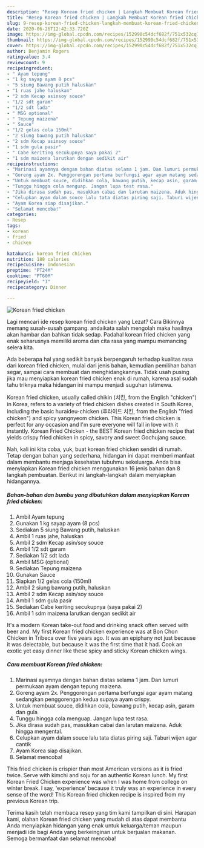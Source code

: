 ```yaml
---
description: "Resep Korean fried chicken | Langkah Membuat Korean fried chicken Yang Sedap"
title: "Resep Korean fried chicken | Langkah Membuat Korean fried chicken Yang Sedap"
slug: 9-resep-korean-fried-chicken-langkah-membuat-korean-fried-chicken-yang-sedap
date: 2020-06-26T12:42:33.720Z
image: https://img-global.cpcdn.com/recipes/152990c54dcf682f/751x532cq70/korean-fried-chicken-foto-resep-utama.jpg
thumbnail: https://img-global.cpcdn.com/recipes/152990c54dcf682f/751x532cq70/korean-fried-chicken-foto-resep-utama.jpg
cover: https://img-global.cpcdn.com/recipes/152990c54dcf682f/751x532cq70/korean-fried-chicken-foto-resep-utama.jpg
author: Benjamin Rogers
ratingvalue: 3.4
reviewcount: 9
recipeingredient:
- " Ayam tepung"
- "1 kg sayap ayam 8 pcs"
- "5 siung Bawang putih haluskan"
- "1 ruas jahe haluskan"
- "2 sdm Kecap asinsoy souce"
- "1/2 sdt garam"
- "1/2 sdt lada"
- " MSG optional"
- " Tepung maizena"
- " Sauce"
- "1/2 gelas cola 150ml"
- "2 siung bawang putih haluskan"
- "2 sdm Kecap asinsoy souce"
- "1 sdm gula pasir"
- " Cabe keriting secukupnya saya pakai 2"
- "1 sdm maizena larutkan dengan sedikit air"
recipeinstructions:
- "Marinasi ayamnya dengan bahan diatas selama 1 jam. Dan lumuri permukaan ayam dengan tepung maizena."
- "Goreng ayam 2x. Penggorengan pertama berfungsi agar ayam matang sedangkan penggorengan kedua supaya ayam crispy."
- "Untuk membuat souce, didihkan cola, bawang putih, kecap asin, garam dan gula"
- "Tunggu hingga cola menguap. Jangan lupa test rasa."
- "Jika dirasa sudah pas, masukkan cabai dan larutan maizena. Aduk hingga mengental."
- "Celupkan ayam dalam souce lalu tata diatas piring saji. Taburi wijen agar cantik"
- "Ayam Korea siap disajikan."
- "Selamat mencoba!"
categories:
- Resep
tags:
- korean
- fried
- chicken

katakunci: korean fried chicken 
nutrition: 188 calories
recipecuisine: Indonesian
preptime: "PT24M"
cooktime: "PT60M"
recipeyield: "1"
recipecategory: Dinner

---
```



![Korean fried chicken](https://img-global.cpcdn.com/recipes/152990c54dcf682f/751x532cq70/korean-fried-chicken-foto-resep-utama.jpg)

Lagi mencari ide resep korean fried chicken yang Lezat? Cara Bikinnya memang susah-susah gampang. andaikata salah mengolah maka hasilnya akan hambar dan bahkan tidak sedap. Padahal korean fried chicken yang enak seharusnya memiliki aroma dan cita rasa yang mampu memancing selera kita.

Ada beberapa hal yang sedikit banyak berpengaruh terhadap kualitas rasa dari korean fried chicken, mulai dari jenis bahan, kemudian pemilihan bahan segar, sampai cara membuat dan menghidangkannya. Tidak usah pusing jika mau menyiapkan korean fried chicken enak di rumah, karena asal sudah tahu triknya maka hidangan ini mampu menjadi suguhan istimewa.

Korean fried chicken, usually called chikin (치킨, from the English &#34;chicken&#34;) in Korea, refers to a variety of fried chicken dishes created in South Korea, including the basic huraideu-chicken (후라이드 치킨, from the English &#34;fried chicken&#34;) and spicy yangnyeom chicken. This Korean fried chicken is perfect for any occasion and I&#39;m sure everyone will fall in love with it instantly. Korean Fried Chicken - the BEST Korean fried chicken recipe that yields crispy fried chicken in spicy, savory and sweet Gochujang sauce.


Nah, kali ini kita coba, yuk, buat korean fried chicken sendiri di rumah. Tetap dengan bahan yang sederhana, hidangan ini dapat memberi manfaat dalam membantu menjaga kesehatan tubuhmu sekeluarga. Anda bisa menyiapkan Korean fried chicken menggunakan 16 jenis bahan dan 8 langkah pembuatan. Berikut ini langkah-langkah dalam menyiapkan hidangannya.

<!--inarticleads1-->

##### Bahan-bahan dan bumbu yang dibutuhkan dalam menyiapkan Korean fried chicken:

1. Ambil  Ayam tepung
1. Gunakan 1 kg sayap ayam (8 pcs)
1. Sediakan 5 siung Bawang putih, haluskan
1. Ambil 1 ruas jahe, haluskan
1. Ambil 2 sdm Kecap asin/soy souce
1. Ambil 1/2 sdt garam
1. Sediakan 1/2 sdt lada
1. Ambil  MSG (optional)
1. Sediakan  Tepung maizena
1. Gunakan  Sauce
1. Siapkan 1/2 gelas cola (150ml)
1. Ambil 2 siung bawang putih, haluskan
1. Ambil 2 sdm Kecap asin/soy souce
1. Ambil 1 sdm gula pasir
1. Sediakan  Cabe keriting secukupnya (saya pakai 2)
1. Ambil 1 sdm maizena larutkan dengan sedikit air


It&#39;s a modern Korean take-out food and drinking snack often served with beer and. My first Korean fried chicken experience was at Bon Chon Chicken in Tribeca over five years ago. It was an epiphany not just because it was delectable, but because it was the first time that it had. Cook an exotic yet easy dinner like these spicy and sticky Korean chicken wings. 

<!--inarticleads2-->

##### Cara membuat Korean fried chicken:

1. Marinasi ayamnya dengan bahan diatas selama 1 jam. Dan lumuri permukaan ayam dengan tepung maizena.
1. Goreng ayam 2x. Penggorengan pertama berfungsi agar ayam matang sedangkan penggorengan kedua supaya ayam crispy.
1. Untuk membuat souce, didihkan cola, bawang putih, kecap asin, garam dan gula
1. Tunggu hingga cola menguap. Jangan lupa test rasa.
1. Jika dirasa sudah pas, masukkan cabai dan larutan maizena. Aduk hingga mengental.
1. Celupkan ayam dalam souce lalu tata diatas piring saji. Taburi wijen agar cantik
1. Ayam Korea siap disajikan.
1. Selamat mencoba!


This fried chicken is crispier than most American versions as it is fried twice. Serve with kimchi and soju for an authentic Korean lunch. My first Korean Fried Chicken experience was when I was home from college on winter break. I say, &#39;experience&#39; because it truly was an experience in every sense of the word! This Korean fried chicken recipe is inspired from my previous Korean trip. 

Terima kasih telah membaca resep yang tim kami tampilkan di sini. Harapan kami, olahan Korean fried chicken yang mudah di atas dapat membantu Anda menyiapkan hidangan yang enak untuk keluarga/teman maupun menjadi ide bagi Anda yang berkeinginan untuk berjualan makanan. Semoga bermanfaat dan selamat mencoba!
